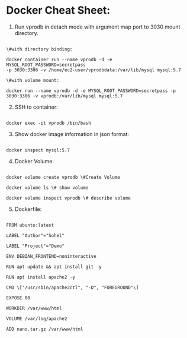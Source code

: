 # Docker Cheat Sheet:

1.  Run vprodb in detach mode with argument map port to 3030 mount
    directory.

```

\#with directory binding:

docker container run --name vprodb -d -e MYSQL_ROOT_PASSWORD=secretpass
-p 3030:3306 -v /home/ec2-user/vprodbdata:/var/lib/mysql mysql:5.7

\#with volume mount:

docker run --name vprodb -d -e MYSQL_ROOT_PASSWORD=secretpass -p
3030:3306 -v vprodb:/var/lib/mysql mysql:5.7

```

2.  SSH to container:

```

docker exec -it vprodb /bin/bash

```

3.  Show docker image information in json format:

```

docker inspect mysql:5.7

```

4.  Docker Volume:

```

docker volume create vprodb \#Create Volume

docker volume ls \# show volume

docker volume inspect vprodb \# describe volume

```

5.  Dockerfile:

```

FROM ubuntu:latest

LABEL "Author"="Sohel"

LABEL "Project"="Demo"

ENV DEBIAN_FRONTEND=noninteractive

RUN apt update && apt install git -y

RUN apt install apache2 -y

CMD \["/usr/sbin/apache2ctl", "-D", "FOREGROUND"\]

EXPOSE 80

WORKDIR /var/www/html

VOLUME /var/log/apache2

ADD nano.tar.gz /var/www/html

```
